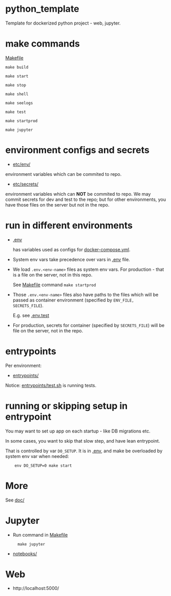 # python_template

Template for dockerized python project - web, jupyter.

# make commands

[Makefile](Makefile)

    make build
    
    make start
    
    make stop
    
    make shell
    
    make seelogs
    
    make test
    
    make startprod
    
    make jupyter

# environment configs and secrets

- [etc/env/](etc/env/)

environment variables which can be commited to repo.

- [etc/secrets/](etc/secrets/)

environment variables which can **NOT** be commited to repo. 
We may commit secrets for dev and test to the repo; 
but for other environments, you have those files on the server but not in the repo.

# run in different environments

- [.env](.env) 

    has variables used as configs for [docker-compose.yml](docker-compose.yml).

- System env vars take precedence over vars in [.env](.env) file.

- We load `.env.<env-name>` files as system env vars. For production - that is a file on the server, not in this repo.

    See [Makefile](Makefile) command `make startprod`

- Those `.env.<env-name>` files also have paths to the files which will be passed as container environment (specified by `ENV_FILE, SECRETS_FILE`).

    E.g. see [.env.test](.env.test)

- For production, secrets for container (specified by `SECRETS_FILE`) will be file on the server, not in the repo.

# entrypoints

Per environment:

- [entrypoints/](entrypoints/)

Notice: [entrypoints/test.sh](entrypoints/test.sh) is running tests.

# running or skipping setup in entrypoint

You may want to set up app on each startup - like DB migrations etc.

In some cases, you want to skip that slow step, and have lean entrypoint.

That is controlled by var `DO_SETUP`. 
It is in [.env](.env), and make be overloaded by system env var when needed:

        env DO_SETUP=0 make start

# More

See [doc/](doc/)

# Jupyter

- Run command in [Makefile](Makefile)

        make jupyter

- [notebooks/](notebooks/)

# Web

- http://localhost:5000/
